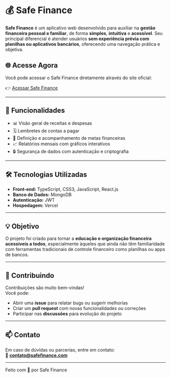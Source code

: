 # 💰 Safe Finance

**Safe Finance** é um aplicativo web desenvolvido para auxiliar na **gestão financeira pessoal e familiar**, de forma **simples**, **intuitiva** e **acessível**. Seu principal diferencial é atender usuários **sem experiência prévia com planilhas ou aplicativos bancários**, oferecendo uma navegação prática e objetiva.

## 🌐 Acesse Agora

Você pode acessar o Safe Finance diretamente através do site oficial:

👉 [Acessar Safe Finance](https://kzmgdbc49k71a8nuktoy.lite.vusercontent.net/)  

---

## 🚀 Funcionalidades

- 📊 Visão geral de receitas e despesas  
- 🗓️ Lembretes de contas a pagar  
- 🎯 Definição e acompanhamento de metas financeiras  
- 📈 Relatórios mensais com gráficos interativos  
- 🔒 Segurança de dados com autenticação e criptografia  

---

## 🛠️ Tecnologias Utilizadas

- **Front-end:** TypeScript, CSS3, JavaScript, React.js
- **Banco de Dados:** MongoDB 
- **Autenticação:** JWT  
- **Hospedagem:** Vercel

---

## 💡 Objetivo

O projeto foi criado para tornar a **educação e organização financeira acessíveis a todos**, especialmente àqueles que ainda não têm familiaridade com ferramentas tradicionais de controle financeiro como planilhas ou apps de bancos.

---

## 🤝 Contribuindo

Contribuições são muito bem-vindas!  
Você pode:

- Abrir uma **issue** para relatar bugs ou sugerir melhorias  
- Criar um **pull request** com novas funcionalidades ou correções  
- Participar nas **discussões** para evolução do projeto  

---

## 📫 Contato

Em caso de dúvidas ou parcerias, entre em contato:  
📧 **contato@safefinance.com**  

---

Feito com 💙 por Safe Finance
